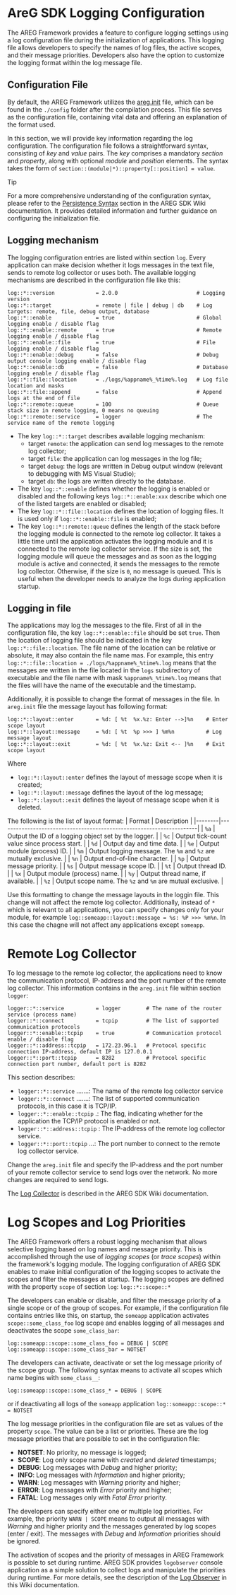 ﻿# AreG SDK Logging Configuration

The AREG Framework provides a feature to configure logging settings using a log configuration file during the initialization of applications. This logging file allows developers to specify the names of log files, the active scopes, and their message priorities. Developers also have the option to customize the logging format within the log message file.

## Configuration File

By default, the AREG Framework utilizes the [areg.init](./../../framework/areg/resources/areg.init) file, which can be found in the `./config` folder after the compilation process. This file serves as the configuration file, containing vital data and offering an explanation of the format used. 

In this section, we will provide key information regarding the log configuration. The configuration file follows a straightforward syntax, consisting of *key* and *value* pairs. The *key* comprises a mandatory *section* and *property*, along with optional *module* and *position* elements. The syntax takes the form of `section::(module|*)::property[::position] = value`.

> [!TIP]
> For a more comprehensive understanding of the configuration syntax, please refer to the [Persistence Syntax](./persistence-syntax.md) section in the AREG SDK Wiki documentation. It provides detailed information and further guidance on configuring the initialization file.

## Logging mechanism

The logging configuration entries are listed within section `log`. Every application can make decision whether it logs messages in the text file, sends to remote log collector or uses both. The available logging mechanisms are described in the configuration file like this:
```text
log::*::version             = 2.0.0                         # Logging version
log::*::target              = remote | file | debug | db    # Log targets: remote, file, debug output, database
log::*::enable              = true                          # Global logging enable / disable flag
log::*::enable::remote      = true                          # Remote logging enable / disable flag
log::*::enable::file        = true                          # File logging enable / disable flag
log::*::enable::debug       = false                         # Debug output console logging enable / disable flag
log::*::enable::db          = false                         # Database logging enable / disable flag
log::*::file::location      = ./logs/%appname%_%time%.log   # Log file location and masks
log::*::file::append        = false                         # Append logs at the end of file
log::*::remote::queue       = 100                           # Queue stack size in remote logging, 0 means no queuing
log::*::remote::service     = logger                        # The service name of the remote logging
```

- The key `log::*::target` describes available logging mechanism:
  - target `remote`: the application can send log messages to the remote log collector;
  - target `file`: the application can log messages in the log file;
  - target `debug`: the logs are written in Debug output window (relevant to debugging with MS Visual Studio);
  - target `db`: the logs are written directly to the database.
- The key `log::*::enable` defines whether the logging is enabled or disabled and the following keys `log::*::enable:xxx` describe which one of the listed targets are enabled or disabled;
- The key `log::*::file::location` defines the location of logging files. It is used only if `log::*::enable::file` is enabled;
- The key `log::*::remote::queue` defines the length of the stack before the logging module is connected to the remote log collector. It takes a little time until the application activates the logging module and it is connected to the remote log collector service. If the size is set, the logging module will queue the messages and as soon as the logging module is active and connected, it sends the messages to the remote log collector. Otherwise, if the size is `0`, no message is queued. This is useful when the developer needs to analyze the logs during application startup.

## Logging in file

The applications may log the messages to the file. First of all in the configuration file, the key `log::*::enable::file` should be set `true`. Then the location of logging file should be indicated in the key `log::*::file::location`. The file name of the location can be relative or absolute, it may also contain the file name mas. For example, this entry `log::*::file::location = ./logs/%appname%_%time%.log` means that the messages are written in the file located in the `logs` subdirectory of executable and the file name with mask `%appname%_%time%.log` means that the files will have the name of the executable and the timestamp.

Additionally, it is possible to change the format of messages in the file. In `areg.init` file the message layout has following format:
```text
log::*::layout::enter       = %d: [ %t  %x.%z: Enter -->]%n    # Enter scope layout
log::*::layout::message     = %d: [ %t  %p >>> ] %m%n          # Log message layout
log::*::layout::exit        = %d: [ %t  %x.%z: Exit <-- ]%n    # Exit scope layout
```
Where 
- `log::*::layout::enter` defines the layout of message scope when it is created;
- `log::*::layout::message` defines the layout of the log message;
- `log::*::layout::exit` defines the layout of message scope when it is deleted.

The following is the list of layout format:
| Format |            Description                                               |
|--------|----------------------------------------------------------------------|
|  `%a`  | Output the ID of a logging object set by the logger.                 |
|  `%c`  | Output tick-count value since process start.                         |
|  `%d`  | Output day and time data.                                            |
|  `%e`  | Output module (process) ID.                                          |
|  `%m`  | Output logging message. The `%m` and `%z` are mutually exclusive.    |
|  `%n`  | Output end-of-line character.                                        |
|  `%p`  | Output message priority.                                             |
|  `%s`  | Output message scope ID.                                             |
|  `%t`  | Output thread ID.                                                    |
|  `%x`  | Output module (process) name.                                        |
|  `%y`  | Output thread name, if available.                                    |
|  `%z`  | Output scope name. The `%z` and `%m` are mutual exclusive.           |

Use this formatting to change the message layouts in the loggin file. This change will not affect the remote log collector. Additionally, instead of `*` which is relevant to all applications, you can specify changes only for your module, for example `log::someapp::layout::message = %s: %P >>> %m%n`. In this case the chagne will not affect any applications except `someapp`.

# Remote Log Collector

To log message to the remote log collector, the applications need to know the communication protocol, IP-address and the port number of the remote log collector. This information contains in the `areg.init` file within section `logger`:
```text
logger::*::service          = logger        # The name of the router service (process name)
logger::*::connect          = tcpip			# The list of supported communication protocols
logger::*::enable::tcpip    = true			# Communication protocol enable / disable flag
logger::*::address::tcpip   = 172.23.96.1   # Protocol specific connection IP-address, default IP is 127.0.0.1
logger::*::port::tcpip      = 8282			# Protocol specific connection port number, default port is 8282
```

This section describes:
- `logger::*::service` .......: The name of the remote log collector service
- `logger::*::connect` .......: The list of supported communication protocols, in this case it is TCP/IP.
- `logger::*::enable::tcpip` .: The flag, indicating whether for the application the TCP/IP protocol is enabled or not.
- `logger::*::address::tcpip` : The IP-address of the remote log collector service.
- `logger::*::port::tcpip` ...: The port number to connect to the remote log collector service.

Change the `areg.init` file and specify the IP-address and the port number of your remote collector service to send logs over the network. No more changes are required to send logs.

The [Log Collector](./logger.md) is described in the AREG SDK Wiki documentation.

# Log Scopes and Log Priorities

The AREG Framework offers a robust logging mechanism that allows selective logging based on log names and message priority. This is accomplished through the use of *logging scopes* (or *trace scopes*) within the framework's logging module. The logging configuration of AREG SDK enables to make initial configuration of the logging scopes to activate the scopes and filter the messages at startup. The logging scopes are defined with the property `scope` of section `log`: `log::*::scope::*`

The developers can enable or disable, and filter the message priority of a single scope or of the group of scopes. For example, if the configuration file contains entries like this, on startup, the `someapp` application activates `scope::some_class_foo` log scope and enables logging of all messages and deactivates the scope `some_class_bar`:
```text
log::someapp::scope::some_class_foo = DEBUG | SCOPE
log::someapp::scope::some_class_bar = NOTSET
```

The developers can activate, deactivate or set the log message priority of the scope group. The following syntax means to activate all scopes which name begins with `some_class__`:
```text
log::someapp::scope::some_class_* = DEBUG | SCOPE
```

or if deactivating all logs of the `someapp` application `log::someapp::scope::* = NOTSET`

The log message priorities in the configuration file are set as values of the property `scope`. The value can be a list or priorities. These are the log message priorities that are possible to set in the configuration file:

- **NOTSET**: No priority, no message is logged;
- **SCOPE**: Log only scope name with *created* and *deleted* timestamps;
- **DEBUG**: Log messages with *Debug* and higher priority;
- **INFO**: Log messages with *Information* and higher priority;
- **WARN**: Log messages with *Warning* priority and higher;
- **ERROR**: Log messages with *Error* priority and higher;
- **FATAL**: Log messages only with *Fatal Error* priority.

The developers can specify either one or multiple log priorities. For example, the priority `WARN | SCOPE` means to output all messages with *Warning* and higher priority and the messages generated by log scopes (enter / exit). The messages with *Debug* and *Information* priorities should be ignored.

The activation of scopes and the priority of messages in AREG Framework is possible to set during runtime. AREG SDK provides `logobserver` console application as a simple solution to collect logs and manipulate the priorities during runtime. For more details, see the description of the [Log Observer](./logobserver.md) in this Wiki documentation.
